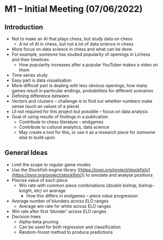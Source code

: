 # M1 – Initial Meeting (07/06/2022)

## Introduction
-   Not to make an AI that plays chess, but study data on chess
	-   A lot of AI in chess, but not a lot of data science in chess
-   More focus on data science in chess and what can be done
-   For example, someone has studied popularity of openings in Lichess and their timelines
	-   How popularity increases after a popular YouTuber makes a video on them
-   Time series study
-   Easy part is data visualisation
-   More difficult part is dealing with less obvious openings, how many games result in particular endings, probabilities for different scenarios
-   Defining difference between
-   Vectors and clusters – challenge is to find out whether numbers make sense (such as values of a piece)
-   UI not required for this project but possible – focus on data analysis
-   Goal of using results of findings in a publication
	-   Contribute to chess literature – endgames
	-   Contribute to cultural analytics, data science
	-   May create a tool for this, or use it as a research piece for someone else to build upon

## General Ideas
-   Limit the scope to regular game modes
-   Use the Stockfish engine library ([https://pypi.org/project/stockfish/](https://pypi.org/project/stockfish/)) to simulate and analyse positions
-   Precise value of each piece
	-   Win rate with common piece combinations (double bishop, bishop-knight, etc) on average
		-   How this differs in endgames – piece value progression
-   Average number of blunders across ELO ranges
	-   Average win rate for white across ELO ranges
-   Win rate after first ‘blunder’ across ELO ranges
-   Decision trees
	-   Alpha-beta pruning
	-   Can be used for both regression and classification
	-   Random-forest method to produce predictions